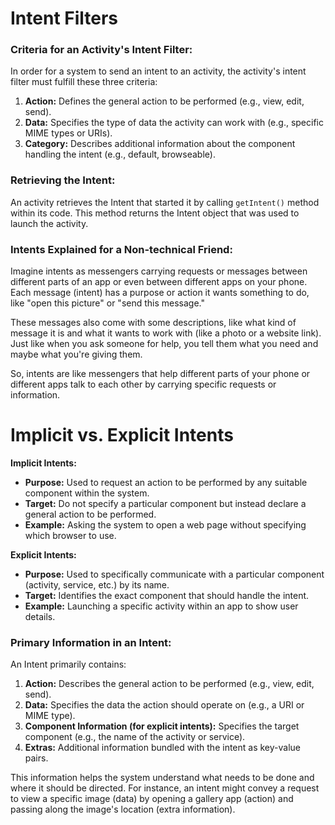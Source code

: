 # Intent Filters
### Criteria for an Activity's Intent Filter:
In order for a system to send an intent to an activity, the activity's intent filter must fulfill these three criteria:

1. **Action:** Defines the general action to be performed (e.g., view, edit, send).
2. **Data:** Specifies the type of data the activity can work with (e.g., specific MIME types or URIs).
3. **Category:** Describes additional information about the component handling the intent (e.g., default, browseable).

### Retrieving the Intent:
An activity retrieves the Intent that started it by calling `getIntent()` method within its code. This method returns the Intent object that was used to launch the activity.

### Intents Explained for a Non-technical Friend:

Imagine intents as messengers carrying requests or messages between different parts of an app or even between different apps on your phone. Each message (intent) has a purpose or action it wants something to do, like "open this picture" or "send this message."

These messages also come with some descriptions, like what kind of message it is and what it wants to work with (like a photo or a website link). Just like when you ask someone for help, you tell them what you need and maybe what you're giving them.

So, intents are like messengers that help different parts of your phone or different apps talk to each other by carrying specific requests or information.


# Implicit vs. Explicit Intents

**Implicit Intents:**
- **Purpose:** Used to request an action to be performed by any suitable component within the system.
- **Target:** Do not specify a particular component but instead declare a general action to be performed.
- **Example:** Asking the system to open a web page without specifying which browser to use.

**Explicit Intents:**
- **Purpose:** Used to specifically communicate with a particular component (activity, service, etc.) by its name.
- **Target:** Identifies the exact component that should handle the intent.
- **Example:** Launching a specific activity within an app to show user details.

### Primary Information in an Intent:

An Intent primarily contains:

1. **Action:** Describes the general action to be performed (e.g., view, edit, send).
2. **Data:** Specifies the data the action should operate on (e.g., a URI or MIME type).
3. **Component Information (for explicit intents):** Specifies the target component (e.g., the name of the activity or service).
4. **Extras:** Additional information bundled with the intent as key-value pairs.

This information helps the system understand what needs to be done and where it should be directed. For instance, an intent might convey a request to view a specific image (data) by opening a gallery app (action) and passing along the image's location (extra information).

